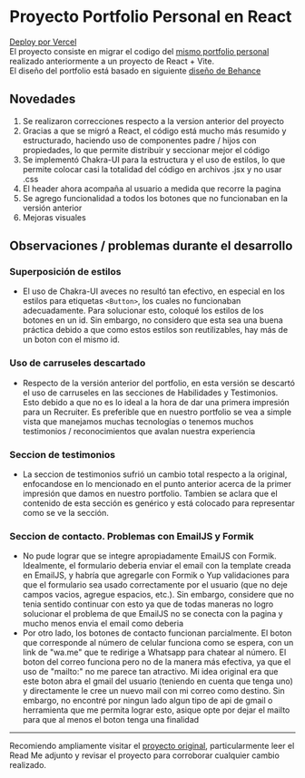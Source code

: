 # Proyecto Portfolio Personal en React

[Deploy por Vercel](https://portfolio-react-eta-gray.vercel.app/)<br/>
El proyecto consiste en migrar el codigo del [mismo portfolio personal](https://github.com/SantinoEscoriaza/mi-portfolio) realizado anteriormente a un proyecto de React + Vite.<br/>
El diseño del portfolio está basado en siguiente [diseño de Behance](https://www.behance.net/gallery/199548441/Portfolio-Web-Design)

## Novedades

1) Se realizaron correcciones respecto a la version anterior del proyecto
2) Gracias a que se migró a React, el código está mucho más resumido y estructurado, haciendo uso de componentes padre / hijos con propiedades, lo que permite distribuir y seccionar mejor el código
3) Se implementó Chakra-UI para la estructura y el uso de estilos, lo que permite colocar casi la totalidad del código en archivos .jsx y no usar .css
4) El header ahora acompaña al usuario a medida que recorre la pagina
5) Se agrego funcionalidad a todos los botones que no funcionaban en la versión anterior
6) Mejoras visuales

## Observaciones / problemas durante el desarrollo
### Superposición de estilos
- El uso de Chakra-UI aveces no resultó tan efectivo, en especial en los estilos para etiquetas `<Button>`, los cuales no funcionaban adecuadamente. Para solucionar esto, coloqué los estilos de los botones en un id. Sin embargo, no considero que esta sea una buena práctica debido a que como estos estilos son reutilizables, hay más de un boton con el mismo id.

### Uso de carruseles descartado
- Respecto de la versión anterior del portfolio, en esta versión se descartó el uso de carruseles en las secciones de Habilidades y Testimonios. Esto debido a que no es lo ideal a la hora de dar una primera impresión para un Recruiter. Es preferible que en nuestro portfolio se vea a simple vista que manejamos muchas tecnologías o tenemos muchos testimonios / reconocimientos que avalan nuestra experiencia

### Seccion de testimonios
- La seccion de testimonios sufrió un cambio total respecto a la original, enfocandose en lo mencionado en el punto anterior acerca de la primer impresión que damos en nuestro portfolio. Tambien se aclara que el contenido de esta sección es genérico y está colocado para representar como se ve la sección.

### Seccion de contacto. Problemas con EmailJS y Formik
- No pude lograr que se integre apropiadamente EmailJS con Formik. Idealmente, el formulario deberia enviar el email con la template creada en EmailJS, y habría que agregarle con Formik o Yup validaciones para que el formulario sea usado correctamente por el usuario (que no deje campos vacios, agregue espacios, etc.). Sin embargo, considere que no tenia sentido continuar con esto ya que de todas maneras no logro solucionar el problema de que EmailJS no se conecta con la pagina y mucho menos envia el email como deberia
- Por otro lado, los botones de contacto funcionan parcialmente. El boton que corresponde al número de celular funciona como se espera, con un link de "wa.me" que te redirige a Whatsapp para chatear al número. El boton del correo funciona pero no de la manera más efectiva, ya que el uso de "mailto:" no me parece tan atractivo. Mi idea original era que este boton abra el gmail del usuario (teniendo en cuenta que tenga uno) y directamente le cree un nuevo mail con mi correo como destino. Sin embargo, no encontré por ningun lado algun tipo de api de gmail o herramienta que me permita lograr esto, asique opte por dejar el mailto para que al menos el boton tenga una finalidad

<hr>

Recomiendo ampliamente visitar el [proyecto original](https://github.com/SantinoEscoriaza/mi-portfolio), particularmente leer el Read Me adjunto y revisar el proyecto para corroborar cualquier cambio realizado.